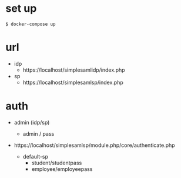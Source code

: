 # set up

```
$ docker-compose up
```

# url

- idp
  - https://localhost/simplesamlidp/index.php
- sp
  - https://localhost/simplesamlsp/index.php

# auth
- admin (idp/sp)
  - admin / pass

- https://localhost/simplesamlsp/module.php/core/authenticate.php
  - default-sp
    - student/studentpass
    - employee/employeepass
